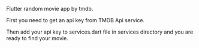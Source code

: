 Flutter random movie app by tmdb.

First you need to get an api key from TMDB Api service.

Then add your api key to services.dart file in services directory and you are ready to find your movie. 
